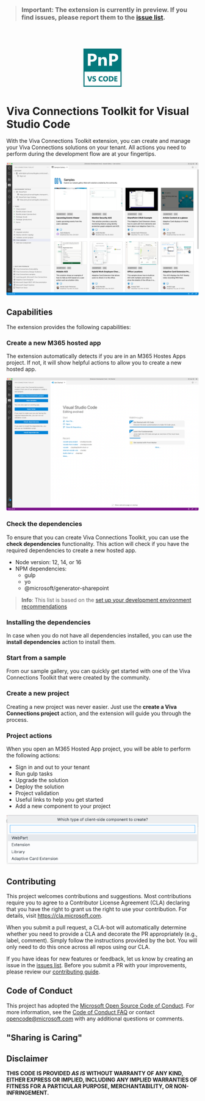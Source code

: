 > ### Important: The extension is currently in preview. If you find issues, please report them to the [issue list](https://github.com/pnp/vscode-viva/issues).

<br />

<h1 align="center">
  <img alt="Viva Connections Toolkit" src="./assets/logo.png" width="100px" />
</h1>

# Viva Connections Toolkit for Visual Studio Code

With the Viva Connections Toolkit extension, you can create and manage your Viva Connections solutions on your tenant. All actions you need to perform during the development flow are at your fingertips. 

![Sample Gallery](./assets/images/sample-gallery.png)

## Capabilities

The extension provides the following capabilities:

### Create a new M365 hosted app

The extension automatically detects if you are in an M365 Hostes Apps project. If not, it will show helpful actions to allow you to create a new hosted app.

![Welcome experience](./assets/images/welcome-experience.png)

### Check the dependencies

To ensure that you can create Viva Connections Toolkit, you can use the **check dependencies** functionality. This action will check if you have the required dependencies to create a new hosted app.

- Node version: 12, 14, or 16
- NPM dependencies:
  - gulp
  - yo
  - @microsoft/generator-sharepoint

> **Info**: This list is based on the [set up your development environment recommendations](https://docs.microsoft.com/en-us/sharepoint/dev/spfx/set-up-your-development-environment)

### Installing the dependencies

In case when you do not have all dependencies installed, you can use the **install dependencies** action to install them.

### Start from a sample

From our sample gallery, you can quickly get started with one of the Viva Connections Toolkit that were created by the community.

### Create a new project

Creating a new project was never easier. Just use the **create a Viva Connections project** action, and the extension will guide you through the process.

### Project actions

When you open an M365 Hosted App project, you will be able to perform the following actions:

- Sign in and out to your tenant
- Run gulp tasks
- Upgrade the solution
- Deploy the solution
- Project validation
- Useful links to help you get started
- Add a new component to your project

<p align="center">
  <img alt="Add new component" src="./assets/images/new-component.png" />
</p>

## Contributing

This project welcomes contributions and suggestions. Most contributions require you to agree to a Contributor License Agreement (CLA) declaring that you have the right to grant us the right to use your contribution. For details, visit https://cla.microsoft.com.

When you submit a pull request, a CLA-bot will automatically determine whether you need to provide a CLA and decorate the PR appropriately (e.g., label, comment). Simply follow the instructions provided by the bot. You will only need to do this once across all repos using our CLA.

If you have ideas for new features or feedback, let us know by creating an issue in the [issues list](https://github.com/pnp/vscode-viva/issues). Before you submit a PR with your improvements, please review our [contributing guide](./contributing.md).

## Code of Conduct

This project has adopted the [Microsoft Open Source Code of Conduct](https://opensource.microsoft.com/codeofconduct/).
For more information, see the [Code of Conduct FAQ](https://opensource.microsoft.com/codeofconduct/faq/) or contact [opencode@microsoft.com](mailto:opencode@microsoft.com) with any additional questions or comments.

## "Sharing is Caring"

## Disclaimer

**THIS CODE IS PROVIDED *AS IS* WITHOUT WARRANTY OF ANY KIND, EITHER EXPRESS OR IMPLIED, INCLUDING ANY IMPLIED WARRANTIES OF FITNESS FOR A PARTICULAR PURPOSE, MERCHANTABILITY, OR NON-INFRINGEMENT.**